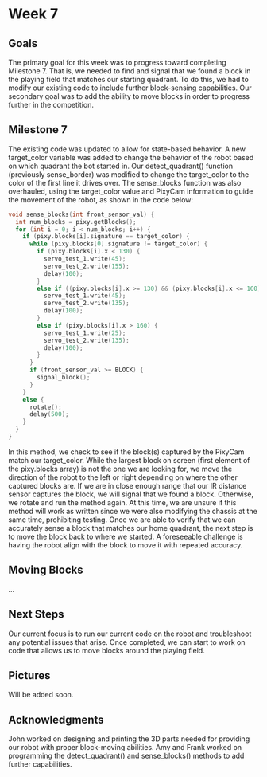 # Week 7

## Goals
The primary goal for this week was to progress toward completing Milestone 7. That is, we needed to find and signal that we found a block in the playing field that matches our starting quadrant. To do this, we had to modify our existing code to include further block-sensing capabilities. Our secondary goal was to add the ability to move blocks in order to progress further in the competition.

## Milestone 7
The existing code was updated to allow for state-based behavior. A new target_color variable was added to change the behavior of the robot based on which quadrant the bot started in. Our detect_quadrant() function (previously sense_border) was modified to change the target_color to the color of the first line it drives over. The sense_blocks function was also overhauled, using the target_color value and PixyCam information to guide the movement of the robot, as shown in the code below:

```c++
void sense_blocks(int front_sensor_val) {
  int num_blocks = pixy.getBlocks();
  for (int i = 0; i < num_blocks; i++) {
    if (pixy.blocks[i].signature == target_color) {
      while (pixy.blocks[0].signature != target_color) {
        if (pixy.blocks[i].x < 130) {
          servo_test_1.write(45);
          servo_test_2.write(155);
          delay(100);
        }
        else if ((pixy.blocks[i].x >= 130) && (pixy.blocks[i].x <= 160)) {
          servo_test_1.write(45);
          servo_test_2.write(135);
          delay(100);
        }
        else if (pixy.blocks[i].x > 160) {
          servo_test_1.write(25);
          servo_test_2.write(135);
          delay(100);
        }
      }
      if (front_sensor_val >= BLOCK) {
        signal_block();
      }
    }
    else {
      rotate();
      delay(500);
    }
  }
}
```

In this method, we check to see if the block(s) captured by the PixyCam match our target_color. While the largest block on screen (first element of the pixy.blocks array) is not the one we are looking for, we move the direction of the robot to the left or right depending on where the other captured blocks are. If we are in close enough range that our IR distance sensor captures the block, we will signal that we found a block. Otherwise, we rotate and run the method again. At this time, we are unsure if this method will work as written since we were also modifying the chassis at the same time, prohibiting testing.
Once we are able to verify that we can accurately sense a block that matches our home quadrant, the next step is to move the block back to where we started. A foreseeable challenge is having the robot align with the block to move it with repeated accuracy.

## Moving Blocks
...

## Next Steps
Our current focus is to run our current code on the robot and troubleshoot any potential issues that arise. Once completed, we can start to work on code that allows us to move blocks around the playing field.

## Pictures
Will be added soon.

## Acknowledgments
John worked on designing and printing the 3D parts needed for providing our robot with proper block-moving abilities. Amy and Frank worked on programming the detect_quadrant() and sense_blocks() methods to add further capabilities.
